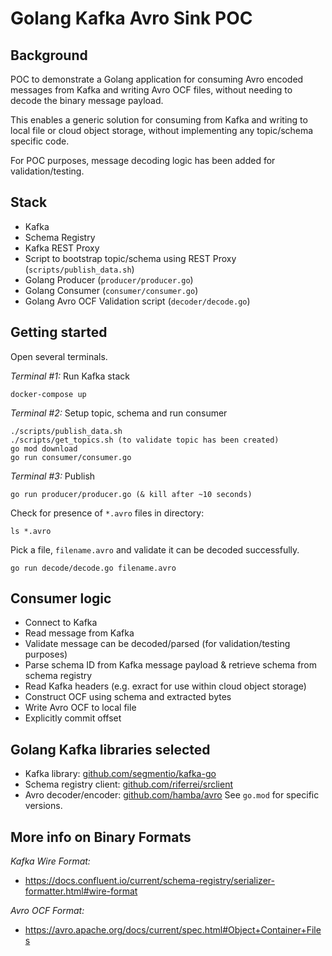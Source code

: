 # Golang Kafka Avro Sink POC

## Background
POC to demonstrate a Golang application for consuming Avro encoded messages from Kafka and writing Avro OCF files, without needing to decode the binary message payload.

This enables a generic solution for consuming from Kafka and writing to local file or cloud object storage, without implementing any topic/schema specific code.

For POC purposes, message decoding logic has been added for validation/testing.

## Stack
* Kafka
* Schema Registry
* Kafka REST Proxy
* Script to bootstrap topic/schema using REST Proxy (`scripts/publish_data.sh`)
* Golang Producer (`producer/producer.go`)
* Golang Consumer (`consumer/consumer.go`)
* Golang Avro OCF Validation script (`decoder/decode.go`)

## Getting started
Open several terminals.

*Terminal #1:* Run Kafka stack
```
docker-compose up
```

*Terminal #2:* Setup topic, schema and run consumer
```
./scripts/publish_data.sh
./scripts/get_topics.sh (to validate topic has been created)
go mod download
go run consumer/consumer.go
```

*Terminal #3:* Publish 
```
go run producer/producer.go (& kill after ~10 seconds)
```
Check for presence of `*.avro` files in directory:
```
ls *.avro
```
Pick a file, `filename.avro` and validate it can be decoded successfully.
```
go run decode/decode.go filename.avro
```

## Consumer logic
* Connect to Kafka
* Read message from Kafka
* Validate message can be decoded/parsed (for validation/testing purposes)
* Parse schema ID from Kafka message payload & retrieve schema from schema registry
* Read Kafka headers (e.g. exract for use within cloud object storage)
* Construct OCF using schema and extracted bytes
* Write Avro OCF to local file
* Explicitly commit offset

## Golang Kafka libraries selected
* Kafka library: [github.com/segmentio/kafka-go](https://github.com/segmentio/kafka-go)
* Schema registry client: [github.com/riferrei/srclient](https://github.com/riferrei/srclient)
* Avro decoder/encoder: [github.com/hamba/avro](https://github.com/hamba/avro)
See `go.mod` for specific versions.

## More info on Binary Formats

*Kafka Wire Format:*
* https://docs.confluent.io/current/schema-registry/serializer-formatter.html#wire-format

*Avro OCF Format:*
* https://avro.apache.org/docs/current/spec.html#Object+Container+Files
